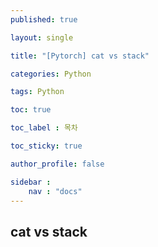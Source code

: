 ```yaml
---
published: true

layout: single

title: "[Pytorch] cat vs stack"

categories: Python

tags: Python

toc: true

toc_label : 목차

toc_sticky: true

author_profile: false

sidebar :
    nav : "docs"
---
```


## cat vs stack


